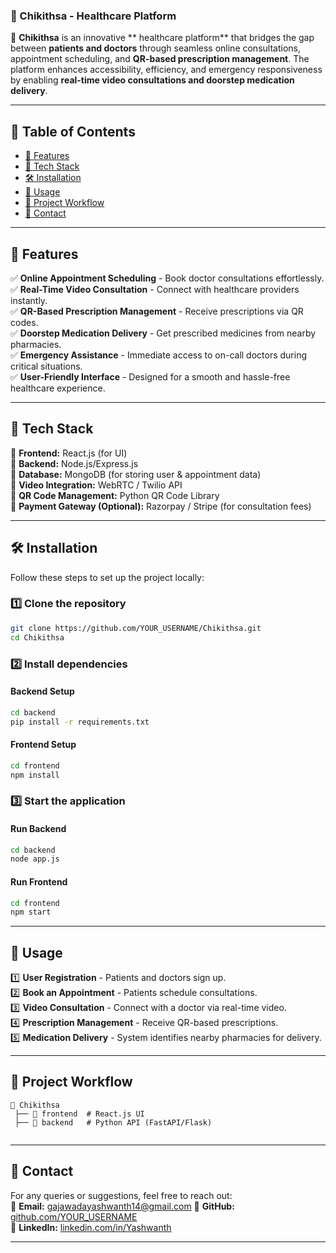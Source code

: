 

### **📌 Chikithsa -  Healthcare Platform**  

🚀 **Chikithsa** is an innovative ** healthcare platform** that bridges the gap between **patients and doctors** through seamless online consultations, appointment scheduling, and **QR-based prescription management**. The platform enhances accessibility, efficiency, and emergency responsiveness by enabling **real-time video consultations and doorstep medication delivery**.  

---

## **📖 Table of Contents**
- [🚀 Features](#-features)  
- [🔧 Tech Stack](#-tech-stack)  
- [🛠 Installation](#-installation)  
- [🚀 Usage](#-usage)  
- [📌 Project Workflow](#-project-workflow)   
- [📩 Contact](#-contact)  

---

## **🚀 Features**
✅ **Online Appointment Scheduling** - Book doctor consultations effortlessly.  
✅ **Real-Time Video Consultation** - Connect with healthcare providers instantly.  
✅ **QR-Based Prescription Management** - Receive prescriptions via QR codes.  
✅ **Doorstep Medication Delivery** - Get prescribed medicines from nearby pharmacies.  
✅ **Emergency Assistance** - Immediate access to on-call doctors during critical situations.  
✅ **User-Friendly Interface** - Designed for a smooth and hassle-free healthcare experience.  

---

## **🔧 Tech Stack**
🔹 **Frontend:** React.js (for UI)  
🔹 **Backend:** Node.js/Express.js  
🔹 **Database:** MongoDB (for storing user & appointment data)  
🔹 **Video Integration:** WebRTC / Twilio API  
🔹 **QR Code Management:** Python QR Code Library  
🔹 **Payment Gateway (Optional):** Razorpay / Stripe (for consultation fees)  

---

## **🛠 Installation**  
Follow these steps to set up the project locally:  

### **1️⃣ Clone the repository**  
```bash
git clone https://github.com/YOUR_USERNAME/Chikithsa.git
cd Chikithsa
```

### **2️⃣ Install dependencies**  
#### Backend Setup  
```bash
cd backend
pip install -r requirements.txt
```
#### Frontend Setup  
```bash
cd frontend
npm install
```

### **3️⃣ Start the application**  
#### Run Backend  
```bash
cd backend
node app.js
```
#### Run Frontend  
```bash
cd frontend
npm start
```

---

## **🚀 Usage**
1️⃣ **User Registration** - Patients and doctors sign up.  
2️⃣ **Book an Appointment** - Patients schedule consultations.  
3️⃣ **Video Consultation** - Connect with a doctor via real-time video.  
4️⃣ **Prescription Management** - Receive QR-based prescriptions.  
5️⃣ **Medication Delivery** - System identifies nearby pharmacies for delivery.  

---

## **📌 Project Workflow**
```
📂 Chikithsa
 ├── 📂 frontend  # React.js UI
 ├── 📂 backend   # Python API (FastAPI/Flask)
 
```

---




## **📩 Contact**
For any queries or suggestions, feel free to reach out:  
📧 **Email:** gajawadayashwanth14@gmail.com 
🔗 **GitHub:** [github.com/YOUR_USERNAME](https://github.com/YASHWANTH1407)  
🔗 **LinkedIn:** [linkedin.com/in/Yashwanth](https://linkedin.com/in/gajawada-yashwanth-ab13a925a)  

---
